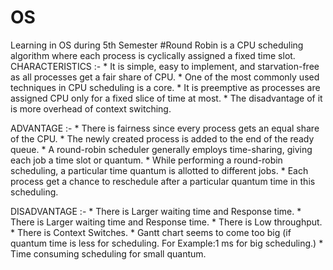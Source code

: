# OS
Learning in OS during 5th Semester
#Round Robin is a CPU scheduling algorithm where each process is cyclically assigned a fixed time slot. 
CHARACTERISTICS :-  * It is simple, easy to implement, and starvation-free as all processes get a fair share of CPU.
                    * One of the most commonly used techniques in CPU scheduling is a core.
                    * It is preemptive as processes are assigned CPU only for a fixed slice of time at most.
                    * The disadvantage of it is more overhead of context switching.

ADVANTAGE :-  * There is fairness since every process gets an equal share of the CPU.
              * The newly created process is added to the end of the ready queue.
              * A round-robin scheduler generally employs time-sharing, giving each job a time slot or quantum. 
              * While performing a round-robin scheduling, a particular time quantum is allotted to different jobs. 
              * Each process get a chance to reschedule after a particular quantum time in this scheduling. 

DISADVANTAGE :-   * There is Larger waiting time and Response time.
                  * There is Larger waiting time and Response time.
                  * There is Low throughput.
                  * There is Context Switches.
                  * Gantt chart seems to come too big (if quantum time is less for scheduling. For Example:1 ms for big scheduling.)
                  * Time consuming scheduling for small quantum.
